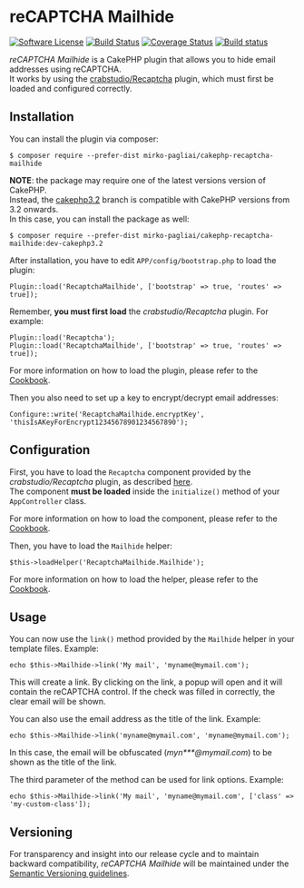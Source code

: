 # reCAPTCHA Mailhide

[![Software License](https://img.shields.io/badge/license-MIT-brightgreen.svg?style=flat-square)](LICENSE.txt)
[![Build Status](https://api.travis-ci.org/mirko-pagliai/cakephp-recaptcha-mailhide.svg?branch=master)](https://travis-ci.org/mirko-pagliai/cakephp-recaptcha-mailhide)
[![Coverage Status](https://img.shields.io/codecov/c/github/mirko-pagliai/cakephp-recaptcha-mailhide.svg?style=flat-square)](https://codecov.io/github/mirko-pagliai/cakephp-recaptcha-mailhide)
[![Build status](https://ci.appveyor.com/api/projects/status/hal81mkbmwcmfbmi?svg=true)](https://ci.appveyor.com/project/mirko-pagliai/cakephp-recaptcha-mailhide)

*reCAPTCHA Mailhide* is a CakePHP plugin that allows you to hide email addresses
using reCAPTCHA.  
It works by using the [crabstudio/Recaptcha](https://github.com/crabstudio/Recaptcha)
plugin, which must first be loaded and configured correctly.

## Installation
You can install the plugin via composer:

    $ composer require --prefer-dist mirko-pagliai/cakephp-recaptcha-mailhide

**NOTE**: the package may require one of the latest versions version of CakePHP.  
Instead, the [cakephp3.2](//github.com/mirko-pagliai/cakephp-recaptcha-mailhide/tree/cakephp3.2)
branch is compatible with CakePHP versions from 3.2 onwards.  
In this case, you can install the package as well:

    $ composer require --prefer-dist mirko-pagliai/cakephp-recaptcha-mailhide:dev-cakephp3.2
    
After installation, you have to edit `APP/config/bootstrap.php` to load the plugin:

    Plugin::load('RecaptchaMailhide', ['bootstrap' => true, 'routes' => true]);

Remember, **you must first load** the *crabstudio/Recaptcha* plugin. For example:

    Plugin::load('Recaptcha');
    Plugin::load('RecaptchaMailhide', ['bootstrap' => true, 'routes' => true]);

For more information on how to load the plugin, please refer to the 
[Cookbook](http://book.cakephp.org/3.0/en/plugins.html#loading-a-plugin).

Then you also need to set up a key to encrypt/decrypt email addresses:

    Configure::write('RecaptchaMailhide.encryptKey', 'thisIsAKeyForEncrypt12345678901234567890');

## Configuration
First, you have to load the `Recaptcha` component provided by the
*crabstudio/Recaptcha* plugin, as described [here](https://github.com/crabstudio/Recaptcha#load-component-and-configure).  
The component **must be loaded** inside the `initialize()` method of your
`AppController` class.

For more information on how to load the component, please refer to the 
[Cookbook](https://book.cakephp.org/3.0/en/controllers/components.html#configuring-components).

Then, you have to load the `Mailhide` helper:

    $this->loadHelper('RecaptchaMailhide.Mailhide');

For more information on how to load the helper, please refer to the 
[Cookbook](https://book.cakephp.org/3.0/en/views/helpers.html#configuring-helpers).

## Usage
You can now use the `link()` method provided by the `Mailhide` helper in your
template files. Example:

    echo $this->Mailhide->link('My mail', 'myname@mymail.com');

This will create a link. By clicking on the link, a popup will open and it will
contain the reCAPTCHA control. If the check was filled in correctly, the clear
email will be shown.

You can also use the email address as the title of the link. Example:

    echo $this->Mailhide->link('myname@mymail.com', 'myname@mymail.com');

In this case, the email will be obfuscated (*myn\*\*\*@mymail.com*) to be shown
as the title of the link.

The third parameter of the method can be used for link options. Example:

    echo $this->Mailhide->link('My mail', 'myname@mymail.com', ['class' => 'my-custom-class']);

## Versioning
For transparency and insight into our release cycle and to maintain backward 
compatibility, *reCAPTCHA Mailhide* will be maintained under the 
[Semantic Versioning guidelines](http://semver.org).
